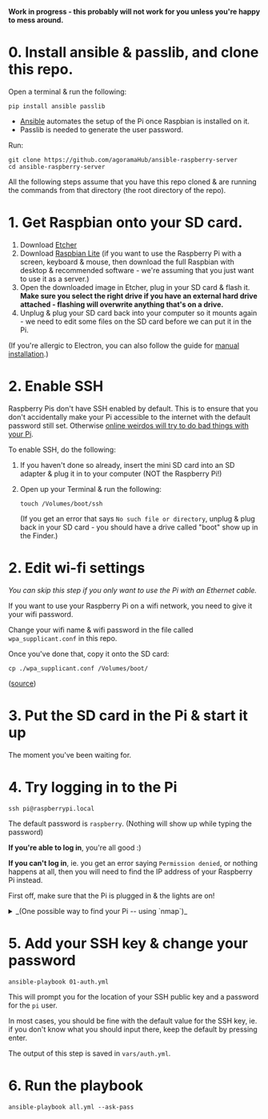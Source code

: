 **Work in progress - this probably will not work for you unless you're happy to mess around.**

# 0. Install ansible & passlib, and clone this repo.

Open a terminal & run the following:

```
pip install ansible passlib
```

- [Ansible](https://docs.ansible.com/ansible/latest/index.html) automates the setup of the Pi once Raspbian is installed on it.
- Passlib is needed to generate the user password.

Run:

```
git clone https://github.com/agoramaHub/ansible-raspberry-server
cd ansible-raspberry-server
```

All the following steps assume that you have this repo cloned & are running the commands from that directory (the root directory of the repo).

# 1. Get Raspbian onto your SD card.

1. Download [Etcher](https://www.balena.io/etcher/)
2. Download [Raspbian Lite](https://www.raspberrypi.org/downloads/raspbian/) (if you want to use the Raspberry Pi with a screen, keyboard & mouse, then download the full Raspbian with desktop & recommended software - we're assuming that you just want to use it as a server.)
3. Open the downloaded image in Etcher, plug in your SD card & flash it. **Make sure you select the right drive if you have an external hard drive attached - flashing will overwrite anything that's on a drive.**
4. Unplug & plug your SD card back into your computer so it mounts again - we need to edit some files on the SD card before we can put it in the Pi.

(If you're allergic to Electron, you can also follow the guide for [manual installation](https://www.raspberrypi.org/documentation/installation/installing-images/mac.md).)

# 2. Enable SSH

Raspberry Pis don't have SSH enabled by default. This is to ensure that you don't accidentally make your Pi accessible to the internet with the default password still set. Otherwise [online weirdos will try to do bad things with your Pi](https://www.zdnet.com/article/linux-malware-enslaves-raspberry-pi-to-mine-cryptocurrency/).

To enable SSH, do the following:

1. If you haven't done so already, insert the mini SD card into an SD adapter & plug it in to your computer (NOT the Raspberry Pi!)
2. Open up your Terminal & run the following:

    ```
    touch /Volumes/boot/ssh
    ```

    (If you get an error that says `No such file or directory`, unplug & plug back in your SD card - you should have a drive called "boot" show up in the Finder.)

# 2. Edit wi-fi settings

*You can skip this step if you only want to use the Pi with an Ethernet cable.*

If you want to use your Raspberry Pi on a wifi network, you need to give it your wifi password.

Change your wifi name & wifi password in the file called `wpa_supplicant.conf` in this repo.

Once you've done that, copy it onto the SD card:

```
cp ./wpa_supplicant.conf /Volumes/boot/
```

([source](https://www.raspberrypi-spy.co.uk/2017/04/manually-setting-up-pi-wifi-using-wpa_supplicant-conf/))

# 3. Put the SD card in the Pi & start it up

The moment you've been waiting for.

# 4. Try logging in to the Pi

```
ssh pi@raspberrypi.local
```

The default password is `raspberry`. (Nothing will show up while typing the password)

**If you're able to log in**, you're all good :)

**If you can't log in**, ie. you get an error saying `Permission denied`, or nothing happens at all, then you will need to find the IP address of your Raspberry Pi instead.

First off, make sure that the Pi is plugged in & the lights are on!

<details>
<summary>_(One possible way to find your Pi -- using `nmap`)_</summary>

`nmap` is a network scanning tool.

You can run the following command to find all hosts on your local network that have port 22 (the SSH port) open:

```
nmap -p 22 192.168.0.1/24
```

You can then try logging in to `pi@<whatever IP you found>` - if you can log in, then you're good.

If you don't have `nmap` installed, try the following if you're on a Mac:

```
brew install nmap
```

On Ubuntu:

```
sudo apt-get install nmap
```
</details>

# 5. Add your SSH key & change your password

```
ansible-playbook 01-auth.yml
```

This will prompt you for the location of your SSH public key and a password for the `pi` user.

In most cases, you should be fine with the default value for the SSH key, ie. if you don't know what you should input there, keep the default by pressing enter.

The output of this step is saved in `vars/auth.yml`.

# 6. Run the playbook

```
ansible-playbook all.yml --ask-pass
```
